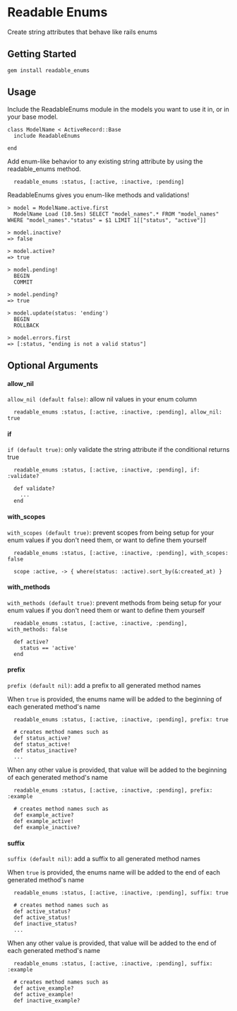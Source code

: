 # Readable Enums

Create string attributes that behave like rails enums

## Getting Started

```
gem install readable_enums
```


## Usage

Include the ReadableEnums module in the models you want to use it in, or in your base model.

```
class ModelName < ActiveRecord::Base
  include ReadableEnums

end
```

Add enum-like behavior to any existing string attribute by using the readable_enums method.

```
  readable_enums :status, [:active, :inactive, :pending]
```

ReadableEnums gives you enum-like methods and validations!

```
> model = ModelName.active.first
  ModelName Load (10.5ms) SELECT "model_names".* FROM "model_names" WHERE "model_names"."status" = $1 LIMIT 1[["status", "active"]]

> model.inactive?
=> false

> model.active?
=> true

> model.pending!
  BEGIN
  COMMIT

> model.pending?
=> true

> model.update(status: 'ending')
  BEGIN
  ROLLBACK

> model.errors.first
=> [:status, "ending is not a valid status"]
```


## Optional Arguments

#### allow_nil
`allow_nil (default false)`: allow nil values in your enum column

```
  readable_enums :status, [:active, :inactive, :pending], allow_nil: true
```

#### if
`if (default true)`: only validate the string attribute if the conditional returns true

```
  readable_enums :status, [:active, :inactive, :pending], if: :validate?

  def validate?
    ...
  end
```

#### with_scopes
`with_scopes (default true)`: prevent scopes from being setup for your enum values if you don't need them, or want to define them yourself

```
  readable_enums :status, [:active, :inactive, :pending], with_scopes: false

  scope :active, -> { where(status: :active).sort_by(&:created_at) }
```

#### with_methods
`with_methods (default true)`: prevent methods from being setup for your enum values if you don't need them or want to define them yourself

```
  readable_enums :status, [:active, :inactive, :pending], with_methods: false

  def active?
    status == 'active'
  end
```

#### prefix
`prefix (default nil)`: add a prefix to all generated method names

When `true` is provided, the enums name will be added to the beginning of each generated method's name
```
  readable_enums :status, [:active, :inactive, :pending], prefix: true

  # creates method names such as
  def status_active?
  def status_active!
  def status_inactive?
  ...
```

When any other value is provided, that value will be added to the beginning of each generated method's name
```
  readable_enums :status, [:active, :inactive, :pending], prefix: :example

  # creates method names such as
  def example_active?
  def example_active!
  def example_inactive?
```

#### suffix
`suffix (default nil)`: add a suffix to all generated method names

When `true` is provided, the enums name will be added to the end of each generated method's name
```
  readable_enums :status, [:active, :inactive, :pending], suffix: true

  # creates method names such as
  def active_status?
  def active_status!
  def inactive_status?
  ...
```

When any other value is provided, that value will be added to the end of each generated method's name
```
  readable_enums :status, [:active, :inactive, :pending], suffix: :example

  # creates method names such as
  def active_example?
  def active_example!
  def inactive_example?
```